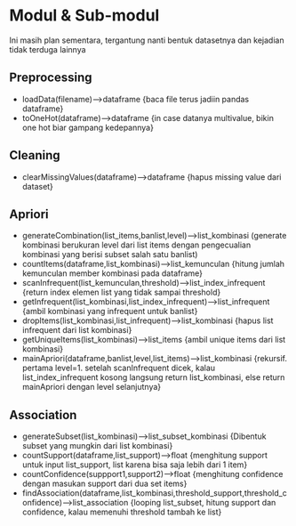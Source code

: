 # Modul & Sub-modul
Ini masih plan sementara, tergantung nanti bentuk datasetnya dan kejadian tidak terduga lainnya
## Preprocessing
- loadData(filename)-->dataframe {baca file terus jadiin pandas dataframe}
- toOneHot(dataframe)-->dataframe {in case datanya multivalue, bikin one hot biar gampang kedepannya}
## Cleaning
- clearMissingValues(dataframe)-->dataframe {hapus missing value dari dataset}
## Apriori
- generateCombination(list_items,banlist,level)-->list_kombinasi (generate kombinasi berukuran level dari list items dengan pengecualian kombinasi yang berisi subset salah satu banlist)
- countItems(dataframe,list_kombinasi)-->list_kemunculan {hitung jumlah kemunculan member kombinasi pada dataframe}
- scanInfrequent(list_kemunculan,threshold)-->list_index_infrequent {return index elemen list yang tidak sampai threshold}
- getInfrequent(list_kombinasi,list_index_infrequent)-->list_infrequent {ambil kombinasi yang infrequent untuk banlist}
- dropItems(list_kombinasi,list_infrequent)-->list_kombinasi {hapus list infrequent dari list kombinasi}
- getUniqueItems(list_kombinasi)-->list_items {ambil unique items dari list kombinasi}
- mainApriori(dataframe,banlist,level,list_items)-->list_kombinasi {rekursif. pertama level=1. setelah scanInfrequent dicek, kalau list_index_infrequent kosong langsung return list_kombinasi, else return mainApriori dengan level selanjutnya}
## Association
- generateSubset(list_kombinasi)-->list_subset_kombinasi {Dibentuk subset yang mungkin dari list kombinasi}
- countSupport(dataframe,list_support)-->float {menghitung support untuk input list_support, list karena bisa saja lebih dari 1 item}
- countConfidence(suppport1,support2)-->float {menghitung confidence dengan masukan support dari dua set items}
- findAssociation(dataframe,list_kombinasi,threshold_support,threshold_confidence)-->list_association {looping list_subset, hitung support dan confidence, kalau memenuhi threshold tambah ke list}
